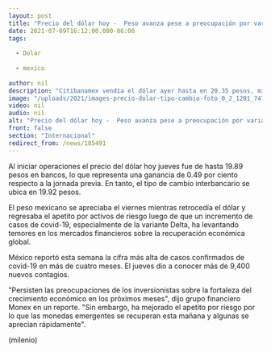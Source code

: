 ```yaml
---
layout: post
title: "Precio del dólar hoy -  Peso avanza pese a preocupación por variante Delta."
date: 2021-07-09T16:12:00.000-06:00
tags:
  
  - Dolar
  
  - mexico
  
author: nil
description: "Citibanamex vendía el dólar ayer hasta en 20.35 pesos, mientras BBVA México lo hizo en 20.15, Banorte en 20.20 pesos y Banco Azteca en 20.09 unidades. "
image: "/uploads/2021/images-precio-dolar-tipo-cambio-foto_0_2_1201_747.jpeg"
video: nil
audio: nil
alt: "Precio del dólar hoy -  Peso avanza pese a preocupación por variante Delta."
front: false
section: "Internacional"
redirect_from: /news/185491
---
```


Al iniciar operaciones el precio del dólar hoy jueves fue de hasta 19.89 pesos en bancos, lo que representa una ganancia de 0.49 por ciento respecto a la jornada previa. En tanto, el tipo de cambio interbancario se ubica en 19.92 pesos. 

El peso mexicano se apreciaba el viernes mientras retrocedía el dólar y regresaba el apetito por activos de riesgo luego de que un incremento de casos de covid-19, especialmente de la variante Delta, ha levantando temores en los mercados financieros sobre la recuperación económica global. 

México reportó esta semana la cifra más alta de casos confirmados de covid-19 en más de cuatro meses. El jueves dio a conocer más de 9,400 nuevos contagios. 

"Persisten las preocupaciones de los inversionistas sobre la fortaleza del crecimiento económico en los próximos meses", dijo grupo financiero Monex en un reporte. "Sin embargo, ha mejorado el apetito por riesgo por lo que las monedas emergentes se recuperan esta mañana y algunas se aprecian rápidamente".

(milenio)

